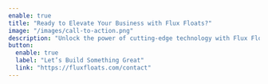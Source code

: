 ```yaml
---
enable: true
title: "Ready to Elevate Your Business with Flux Floats?"
image: "/images/call-to-action.png"
description: "Unlock the power of cutting-edge technology with Flux Floats. From AI-driven automation to web and app development, we craft solutions that drive success."
button:
  enable: true
  label: "Let’s Build Something Great"
  link: "https://fluxfloats.com/contact"
---
```

